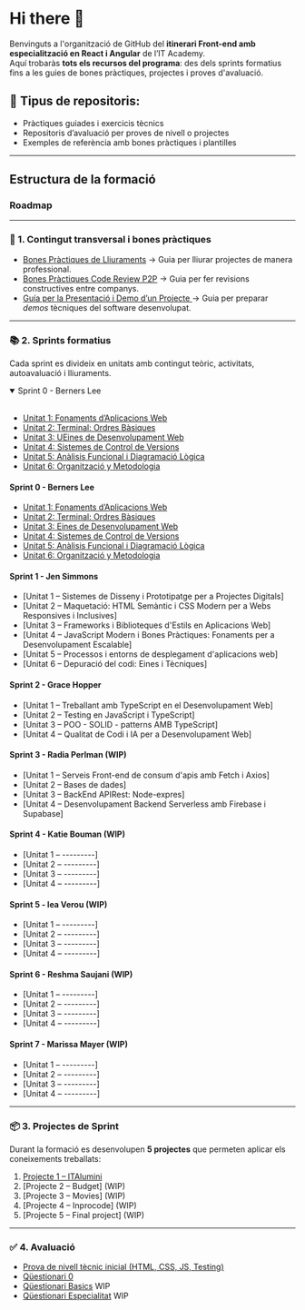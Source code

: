 # Hi there 👋

Benvinguts a l'organització de GitHub del **itinerari Front-end amb especialització en React i Angular** de l’IT Academy.  
Aquí trobaràs **tots els recursos del programa**: des dels sprints formatius fins a les guies de bones pràctiques, projectes i proves d'avaluació.

## 🎯 **Tipus de repositoris:**
* Pràctiques guiades i exercicis tècnics
* Repositoris d’avaluació per proves de nivell o projectes
* Exemples de referència amb bones pràctiques i plantilles

---

## Estructura de la formació

### Roadmap
-- --- ---

### 🚀 1. Contingut transversal i bones pràctiques

- [Bones Pràctiques de Lliuraments](https://github.com/it-academy-front-end/best-practices-guides/blob/main/lliuraments-bones-practiques.md) → Guia per lliurar projectes de manera professional.
- [Bones Pràctiques Code Review P2P](https://github.com/it-academy-front-end/best-practices-guides/blob/main/code-review-p2p-bones-practiques.md) → Guia per fer revisions constructives entre companys.
- [Guía per la Presentació i Demo d’un Projecte ](https://github.com/it-academy-front-end/best-practices-guides/blob/main/demo-bones-practiques.md)→  Guia per preparar *demos* tècniques del software desenvolupat.

---


### 📚 2. Sprints formatius

Cada sprint es divideix en unitats amb contingut teòric, activitats, autoavaluació i lliuraments.

<details open>
  <summary>Sprint 0 - Berners Lee</summary>
  <br>
  <ul>
    <li>
      <a href="https://github.com/it-academy-front-end/sprints-refactoring/blob/main/moodle/2-sprints/sprint-0-berners-lee/sprint-0-unitat-1.md">Unitat 1: Fonaments d’Aplicacions Web</a>
    </li>
    <li>
      <a href="https://github.com/it-academy-front-end/sprints-refactoring/blob/main/moodle/2-sprints/sprint-0-berners-lee/sprint-0-unitat-2.md">Unitat 2: Terminal: Ordres Bàsiques</a>
    </li>
    <li>
      <a href="https://github.com/it-academy-front-end/sprints-refactoring/blob/main/moodle/2-sprints/sprint-0-berners-lee/sprint-0-unitat-3.md">Unitat 3: UEines de Desenvolupament Web</a>
    </li>
    <li>
      <a href="https://github.com/it-academy-front-end/sprints-refactoring/blob/main/moodle/2-sprints/sprint-0-berners-lee/sprint-0-unitat-4.md">Unitat 4: Sistemes de Control de Versions</a>
    </li>
    <li>
      <a href="https://github.com/it-academy-front-end/sprints-refactoring/blob/main/moodle/2-sprints/sprint-0-berners-lee/sprint-0-unitat-5.md">Unitat 5: Anàlisis Funcional i Diagramació Lògica</a>
    </li>
    <li>
      <a href="https://github.com/it-academy-front-end/sprints-refactoring/blob/main/moodle/2-sprints/sprint-0-berners-lee/sprint-0-unitat-6.md">Unitat 6: Organització y Metodologia</a>
    </li> 
  </ul>
</details>

#### Sprint 0 - Berners Lee
- [Unitat 1: Fonaments d’Aplicacions Web](https://github.com/it-academy-front-end/sprints-refactoring/blob/main/moodle/2-sprints/sprint-0-berners-lee/sprint-0-unitat-1.md)  
- [Unitat 2: Terminal: Ordres Bàsiques](https://github.com/it-academy-front-end/sprints-refactoring/blob/main/moodle/2-sprints/sprint-0-berners-lee/sprint-0-unitat-2.md)
- [Unitat 3: Eines de Desenvolupament Web](https://github.com/it-academy-front-end/sprints-refactoring/blob/main/moodle/2-sprints/sprint-0-berners-lee/sprint-0-unitat-3.md)
- [Unitat 4: Sistemes de Control de Versions](https://github.com/it-academy-front-end/sprints-refactoring/blob/main/moodle/2-sprints/sprint-0-berners-lee/sprint-0-unitat-4.md)  
- [Unitat 5: Anàlisis Funcional i Diagramació Lògica](https://github.com/it-academy-front-end/sprints-refactoring/blob/main/moodle/2-sprints/sprint-0-berners-lee/sprint-0-unitat-5.md)
- [Unitat 6: Organització y Metodologia](https://github.com/it-academy-front-end/sprints-refactoring/blob/main/moodle/2-sprints/sprint-0-berners-lee/sprint-0-unitat-6.md)
  
#### Sprint 1 - Jen Simmons
- [Unitat 1 – Sistemes de Disseny i Prototipatge per a Projectes Digitals]  
- [Unitat 2 – Maquetació: HTML Semàntic i CSS Modern per a Webs Responsives i Inclusives]
- [Unitat 3 – Frameworks i Biblioteques d'Estils en Aplicacions Web]
- [Unitat 4 – JavaScript Modern i Bones Pràctiques: Fonaments per a Desenvolupament Escalable]
- [Unitat 5 – Processos i entorns de desplegament d'aplicacions web]
- [Unitat 6 – Depuració del codi: Eines i Tècniques]

#### Sprint 2 - Grace Hopper
- [Unitat 1 – Treballant amb TypeScript en el Desenvolupament Web]
- [Unitat 2 – Testing en JavaScript i TypeScript]
- [Unitat 3 – POO - SOLID - patterns AMB TypeScript]
- [Unitat 4 – Qualitat de Codi i IA per a Desenvolupament Web]

#### Sprint 3 - Radia Perlman (WIP)
- [Unitat 1 – Serveis Front-end de consum d'apis amb Fetch i Axios]
- [Unitat 2 – Bases de dades]
- [Unitat 3 – BackEnd APIRest: Node-expres]  
- [Unitat 4 – Desenvolupament Backend Serverless amb Firebase i Supabase]

#### Sprint 4 - Katie Bouman (WIP)
- [Unitat 1 – ---------]
- [Unitat 2 – ---------] 
- [Unitat 3 – ---------]
- [Unitat 4 – ---------]

#### Sprint 5 - lea Verou (WIP)
- [Unitat 1 – ---------]
- [Unitat 2 – ---------]
- [Unitat 3 – ---------]  
- [Unitat 4 – ---------]

#### Sprint 6 - Reshma Saujani (WIP)
- [Unitat 1 – ---------]
- [Unitat 2 – ---------] 
- [Unitat 3 – ---------]
- [Unitat 4 – ---------]

#### Sprint 7 - Marissa Mayer (WIP)
- [Unitat 1 – ---------]
- [Unitat 2 – ---------]
- [Unitat 3 – ---------]
- [Unitat 4 – ---------]
---

### 📦 3. Projectes de Sprint

Durant la formació es desenvolupen **5 projectes** que permeten aplicar els coneixements treballats:

1. [Projecte 1 – ITAlumini](https://github.com/it-academy-front-end/sprints-refactoring/tree/main/moodle/3-projectes/projecte-1-italumni)
2. [Projecte 2 – Budget] (WIP)
3. [Projecte 3 – Movies]  (WIP)
4. [Projecte 4 – Inprocode] (WIP)
5. [Projecte 5 – Final project] (WIP)

---

### ✅ 4. Avaluació

- [Prova de nivell tècnic inicial (HTML, CSS, JS, Testing)](https://github.com/it-academy-front-end/js-test-level-fizz-buzz)
- [Qüestionari 0](https://github.com/it-academy-front-end/sprints-refactoring/blob/main/moodle/avaluaci%C3%B3/questionaris/questionari0.md) 
- [Qüestionari Basics](https://github.com/it-academy-front-end/sprints-refactoring/blob/main/moodle/avaluaci%C3%B3/questionaris/questionariBasics.md) WIP
- [Qüestionari Especialitat](https://github.com/it-academy-front-end/sprints-refactoring/blob/main/moodle/avaluaci%C3%B3/questionaris/questionariEspecialitat.md) WIP
